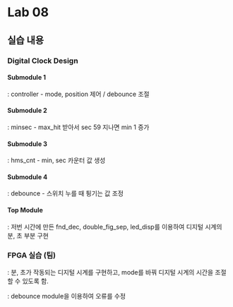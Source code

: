 # Lab 08

## 실습 내용

### **Digital Clock Design**

#### **Submodule 1** 
: controller - mode, position 제어 / debounce 조절

#### **Submodule 2** 
: minsec - max_hit 받아서 sec 59 지나면 min 1 증가

#### **Submodule 3** 
: hms_cnt - min, sec 카운터 값 생성

#### **Submodule 4** 
: debounce - 스위치 누를 때 튕기는 값 조정

#### **Top Module**
 : 저번 시간에 만든 fnd_dec, double_fig_sep, led_disp를 이용하여 디지털 시계의 분, 초 부분 구현

### FPGA 실습 (팀)
 : 분, 초가 작동되는 디지털 시계를 구현하고, mode를 바꿔 디지털 시계의 시간을 조절할 수 있도록 함.
  
 
: debounce module을 이용하여 오류를 수정
<!--stackedit_data:
eyJoaXN0b3J5IjpbMTM4NTkyOTIzMF19
-->